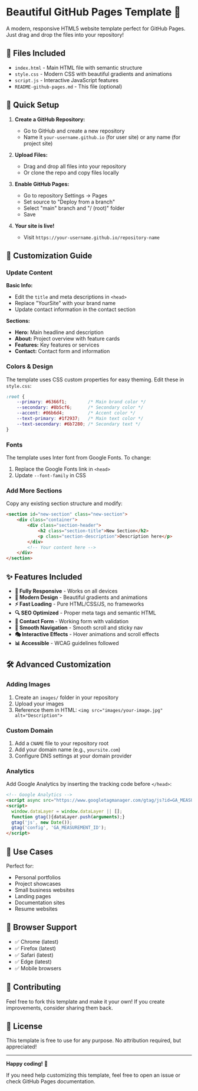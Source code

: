 # Beautiful GitHub Pages Template 🚀

A modern, responsive HTML5 website template perfect for GitHub Pages. Just drag and drop the files into your repository!

## 📁 Files Included

- `index.html` - Main HTML file with semantic structure
- `style.css` - Modern CSS with beautiful gradients and animations
- `script.js` - Interactive JavaScript features
- `README-github-pages.md` - This file (optional)

## 🚀 Quick Setup

1. **Create a GitHub Repository:**
   - Go to GitHub and create a new repository
   - Name it `your-username.github.io` (for user site) or any name (for project site)

2. **Upload Files:**
   - Drag and drop all files into your repository
   - Or clone the repo and copy files locally

3. **Enable GitHub Pages:**
   - Go to repository Settings → Pages
   - Set source to "Deploy from a branch"
   - Select "main" branch and "/ (root)" folder
   - Save

4. **Your site is live!**
   - Visit `https://your-username.github.io/repository-name`

## 🎨 Customization Guide

### Update Content

**Basic Info:**
- Edit the `title` and meta descriptions in `<head>`
- Replace "YourSite" with your brand name
- Update contact information in the contact section

**Sections:**
- **Hero:** Main headline and description
- **About:** Project overview with feature cards
- **Features:** Key features or services
- **Contact:** Contact form and information

### Colors & Design

The template uses CSS custom properties for easy theming. Edit these in `style.css`:

```css
:root {
    --primary: #6366f1;        /* Main brand color */
    --secondary: #8b5cf6;      /* Secondary color */
    --accent: #06b6d4;         /* Accent color */
    --text-primary: #1f2937;   /* Main text color */
    --text-secondary: #6b7280; /* Secondary text */
}
```

### Fonts

The template uses Inter font from Google Fonts. To change:
1. Replace the Google Fonts link in `<head>`
2. Update `--font-family` in CSS

### Add More Sections

Copy any existing section structure and modify:

```html
<section id="new-section" class="new-section">
    <div class="container">
        <div class="section-header">
            <h2 class="section-title">New Section</h2>
            <p class="section-description">Description here</p>
        </div>
        <!-- Your content here -->
    </div>
</section>
```

## ✨ Features Included

- **📱 Fully Responsive** - Works on all devices
- **🎨 Modern Design** - Beautiful gradients and animations
- **⚡ Fast Loading** - Pure HTML/CSS/JS, no frameworks
- **🔍 SEO Optimized** - Proper meta tags and semantic HTML
- **📧 Contact Form** - Working form with validation
- **🧭 Smooth Navigation** - Smooth scroll and sticky nav
- **🎭 Interactive Effects** - Hover animations and scroll effects
- **📊 Accessible** - WCAG guidelines followed

## 🛠️ Advanced Customization

### Adding Images

1. Create an `images/` folder in your repository
2. Upload your images
3. Reference them in HTML: `<img src="images/your-image.jpg" alt="Description">`

### Custom Domain

1. Add a `CNAME` file to your repository root
2. Add your domain name (e.g., `yoursite.com`)
3. Configure DNS settings at your domain provider

### Analytics

Add Google Analytics by inserting the tracking code before `</head>`:

```html
<!-- Google Analytics -->
<script async src="https://www.googletagmanager.com/gtag/js?id=GA_MEASUREMENT_ID"></script>
<script>
  window.dataLayer = window.dataLayer || [];
  function gtag(){dataLayer.push(arguments);}
  gtag('js', new Date());
  gtag('config', 'GA_MEASUREMENT_ID');
</script>
```

## 🎯 Use Cases

Perfect for:
- Personal portfolios
- Project showcases
- Small business websites
- Landing pages
- Documentation sites
- Resume websites

## 📱 Browser Support

- ✅ Chrome (latest)
- ✅ Firefox (latest)
- ✅ Safari (latest)
- ✅ Edge (latest)
- ✅ Mobile browsers

## 🤝 Contributing

Feel free to fork this template and make it your own! If you create improvements, consider sharing them back.

## 📄 License

This template is free to use for any purpose. No attribution required, but appreciated!

---

**Happy coding!** 🎉

If you need help customizing this template, feel free to open an issue or check GitHub Pages documentation.